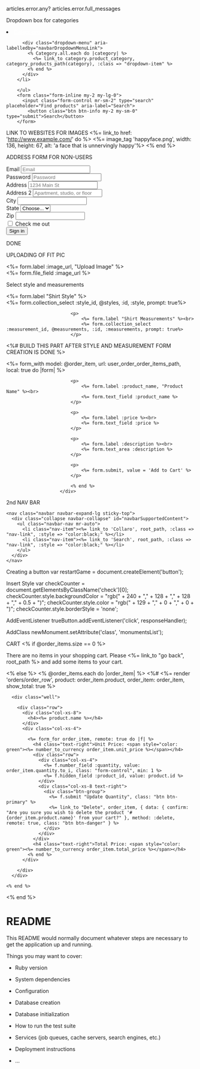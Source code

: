 articles.error.any?
articles.error.full_messages


Dropdown box for categories
<li class="nav-item dropdown">
          <a class="nav-link dropdown-toggle" style="color:#FFFFFF;" href="#" id="navbarDropdownMenuLink" data-toggle="dropdown" aria-haspopup="true" aria-expanded="false">Categories</a>

          <div class="dropdown-menu" aria-labelledby="navbarDropdownMenuLink">
            <% Category.all.each do |category| %>
              <%= link_to category.product_category, category_products_path(category), :class => "dropdown-item" %>
            <% end %>
          </div>
        </li>
        
        </ul>
        <form class="form-inline my-2 my-lg-0">
          <input class="form-control mr-sm-2" type="search" placeholder="Find products" aria-label="Search">
            <button class="btn btn-info my-2 my-sm-0" type="submit">Search</button>
        </form>

LINK TO WEBSITES FOR IMAGES
<%= link_to href: 'http://www.example.com/' do %>
    <%= image_tag 'happyface.png', width: 136, height: 67, alt: 'a face that is unnervingly happy'%>
<% end %>

ADDRESS FORM FOR NON-USERS
<form>
  <div class="form-row">
    <div class="form-group col-md-6">
      <label for="inputEmail4">Email</label>
      <input type="email" class="form-control" id="inputEmail4" placeholder="Email">
    </div>
    <div class="form-group col-md-6">
      <label for="inputPassword4">Password</label>
      <input type="password" class="form-control" id="inputPassword4" placeholder="Password">
    </div>
  </div>
  <div class="form-group">
    <label for="inputAddress">Address</label>
    <input type="text" class="form-control" id="inputAddress" placeholder="1234 Main St">
  </div>
  <div class="form-group">
    <label for="inputAddress2">Address 2</label>
    <input type="text" class="form-control" id="inputAddress2" placeholder="Apartment, studio, or floor">
  </div>
  <div class="form-row">
    <div class="form-group col-md-6">
      <label for="inputCity">City</label>
      <input type="text" class="form-control" id="inputCity">
    </div>
    <div class="form-group col-md-4">
      <label for="inputState">State</label>
      <select id="inputState" class="form-control">
        <option selected>Choose...</option>
        <option>...</option>
      </select>
    </div>
    <div class="form-group col-md-2">
      <label for="inputZip">Zip</label>
      <input type="text" class="form-control" id="inputZip">
    </div>
  </div>
  <div class="form-group">
    <div class="form-check">
      <input class="form-check-input" type="checkbox" id="gridCheck">
      <label class="form-check-label" for="gridCheck">
        Check me out
      </label>
    </div>
  </div>
  <button type="submit" class="btn btn-primary">Sign in</button>
</form>

DONE


UPLOADING OF FIT PIC
                           <p>
                                <%= form.label :image_url, "Upload Image" %><br>
                                <%= form.file_field :image_url %>
                            </p>



Select style and measurements 
                            <p>
                                <%= form.label "Shirt Style" %><br>
                                <%= form.collection_select :style_id, @styles, :id, :style, prompt: true%>
                            </p>

                            <p>
                                <%= form.label "Shirt Measurements" %><br>
                                <%= form.collection_select :measurement_id, @measurements, :id, :measurements, prompt: true%>
                            </p>



<%# BUILD THIS PART AFTER STYLE AND MEASUREMENT FORM CREATION IS DONE %>
                        <div class = "container">
                            <%= form_with model: @order_item, url: user_order_order_items_path, local: true do |form| %>

                            <p>
                                <%= form.label :product_name, "Product Name" %><br>
                                <%= form.text_field :product_name %>
                            </p>

                            <p>
                                <%= form.label :price %><br>
                                <%= form.text_field :price %>
                            </p>

                            <p>
                                <%= form.label :description %><br>
                                <%= form.text_area :description %>
                            </p>

                            <p>
                                <%= form.submit, value = 'Add to Cart' %>
                            </p>

                            <% end %>
                        </div>



2nd NAV BAR

    <nav class="navbar navbar-expand-lg sticky-top">
      <div class="collapse navbar-collapse" id="navbarSupportedContent">
        <ul class="navbar-nav mr-auto">
          <li class="nav-item"><%= link_to 'Collaro', root_path, :class => "nav-link", :style => "color:black;" %></li>
          <li class="nav-item"><%= link_to 'Search', root_path, :class => "nav-link", :style => "color:black;" %></li>
        </ul>
      </div>
    </nav>


Creating a button
var restartGame = document.createElement('button');

Insert Style
        var checkCounter = document.getElementsByClassName('check')[0];
        checkCounter.style.backgroundColor = "rgb(" + 240 + "," + 128 + "," + 128 + "," + 0.5 + ")";
        checkCounter.style.color = "rgb(" + 129 + "," + 0 + "," + 0 + ")";
        checkCounter.style.borderStyle = 'none';

AddEventListener
trueButton.addEventListener('click', responseHandler);

AddClass
newMonument.setAttribute('class', 'monumentsList');

CART
  <% if @order_items.size == 0 %>
    <p class="text-center">
      There are no items in your shopping cart.  Please <%= link_to "go back", root_path %> and add some items to your cart.
    </p>
  <% else %>
    <% @order_items.each do |order_item| %>
      <%# <%= render 'orders/order_row', product: order_item.product, order_item: order_item, show_total: true %> 

      <div class="well">

        <div class="row">
          <div class="col-xs-8">
            <h4><%= product.name %></h4>
          </div>
          <div class="col-xs-4">

            <%= form_for order_item, remote: true do |f| %>
              <h4 class="text-right">Unit Price: <span style="color: green"><%= number_to_currency order_item.unit_price %></span></h4>
              <div class="row">
                <div class="col-xs-4">
                  <%= f.number_field :quantity, value: order_item.quantity.to_i, class: "form-control", min: 1 %>
                  <%= f.hidden_field :product_id, value: product.id %>
                </div>
                <div class="col-xs-8 text-right">
                  <div class="btn-group">
                    <%= f.submit "Update Quantity", class: "btn btn-primary" %>
                    <%= link_to "Delete", order_item, { data: { confirm: "Are you sure you wish to delete the product '#{order_item.product.name}' from your cart?" }, method: :delete, remote: true, class: "btn btn-danger" } %>
                  </div>
                </div>
              </div>
              <h4 class="text-right">Total Price: <span style="color: green"><%= number_to_currency order_item.total_price %></span></h4>
            <% end %>
          </div>

        </div>
      </div>

    <% end %>
  <% end %>
</div>








# README

This README would normally document whatever steps are necessary to get the
application up and running.

Things you may want to cover:

* Ruby version

* System dependencies

* Configuration

* Database creation

* Database initialization

* How to run the test suite

* Services (job queues, cache servers, search engines, etc.)

* Deployment instructions

* ...
